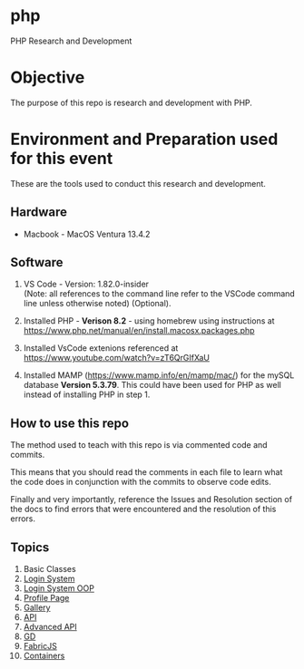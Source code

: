 # php
PHP Research and Development

# Objective    
The purpose of this repo is research and development with PHP. 

# Environment and Preparation used for this event   
These are the tools used to conduct this research and development. 

## Hardware
* Macbook - MacOS Ventura 13.4.2

## Software
1. VS Code - Version: 1.82.0-insider  
(Note: all references to the command line refer to the VSCode command line unless otherwise noted) (Optional).

2. Installed PHP - **Verison 8.2** - using homebrew using instructions at https://www.php.net/manual/en/install.macosx.packages.php 
3. Installed VsCode extenions referenced at https://www.youtube.com/watch?v=zT6QrGIfXaU 
4. Installed MAMP (https://www.mamp.info/en/mamp/mac/) for the mySQL database **Version 5.3.79**. This could have been used for PHP as well instead of installing PHP in step 1.

## How to use this repo
The method used to teach with this repo is via commented code and commits.  

This means that you should read the comments in each file to learn what the code does in conjunction with the commits to observe code edits.

Finally and very importantly, reference the Issues and Resolution section of the docs to find errors that were encountered and the resolution of this errors.

## Topics
 1. Basic Classes
 2. [Login System](/docs/login-system.md)
 3. [Login System OOP](/docs/login-system-OOP.md)
 4. [Profile Page](/docs/profile-page.md)
 5. [Gallery](/docs/gallery.md)
 6. [API](/docs/api.md)
 7. [Advanced API](/docs/advanced-api.md)
 8. [GD](/docs/gd.md)
 9. [FabricJS](/docs/fabricjs.md)
 10. [Containers](/Containers/ReadMe.md)